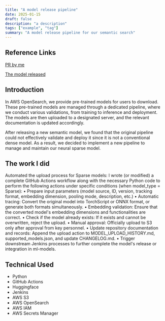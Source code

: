```yaml
---
title: "A model release pipeline"
date: 2025-01-15
draft: false
description: "a description"
tags: ["example", "tag"]
summary: "A model release pipeline for our semantic search"
---
```

 
## Reference Links
[PR by me](https://github.com/opensearch-project/opensearch-py-ml/pull/394)

[The model released](https://huggingface.co/opensearch-project)
## Introduction

In AWS OpenSearch, we provide pre-trained models for users to download. These pre-trained models are managed through a dedicated pipeline, where we conduct various validations, from training to inference and deployment. The models are then uploaded to a designated server, and the relevant documentation is updated accordingly.

After releasing a new semantic model, we found that the original pipeline could not effectively validate and deploy it since it is not a conventional dense model. As a result, we decided to implement a new pipeline to manage and maintain our neural sparse model.

## The work I did	
Automated the upload process for Sparse models:
I wrote (or modified) a complete GitHub Actions workflow along with the necessary Python code to perform the following actions under specific conditions (when model_type = Sparse):
	•	Prepare input parameters (model source, ID, version, tracking format, embedding dimension, pooling mode, description, etc.)
	•	Automatic tracing: Convert the original model into TorchScript or ONNX format, or generate both formats simultaneously.
	•	Embedding validation: Ensure that the converted model's embedding dimensions and functionalities are correct.
	•	Check if the model already exists: If it exists and cannot be overwritten, reject the upload.
	•	Manual approval: Officially upload to S3 only after approval from key personnel.
	•	Update repository documentation and records: Append the upload action to MODEL_UPLOAD_HISTORY.md, supported_models.json, and update CHANGELOG.md.
	•	Trigger downstream Jenkins processes to further complete the model's release or integration in ml-models.

## Technical Used
- Python
- GitHub Actions
- Huggingface
- Jenkins
- AWS S3
- AWS OpenSearch
- AWS IAM
- AWS Secrets Manager